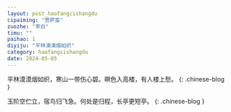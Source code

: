 ```yaml
---
layout: post_haofangcishangdu
cipaiming: "菩萨蛮"
zuozhe: "李白"
timu: ""
paihao: 1
diyiju: "平林漠漠烟如织"
category: haofangcishangdu
date: 2024-05-05
---
```


平林漠漠烟如织，寒山一带伤心碧。暝色入高楼，有人楼上愁。
{: .chinese-blog }

玉阶空伫立，宿鸟归飞急。何处是归程，长亭更短亭。
{: .chinese-blog }